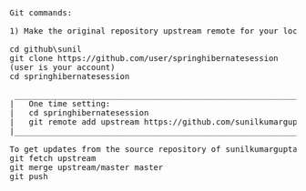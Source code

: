 <pre>
Git commands:

1) Make the original repository upstream remote for your local

cd github\sunil
git clone https://github.com/user/springhibernatesession
(user is your account)
cd springhibernatesession

 ___________________________________________________________________________________________ 
|	One time setting:                                                                   |
|	cd springhibernatesession                                                           |
|	git remote add upstream https://github.com/sunilkumargupta/springhibernatesession   |
|___________________________________________________________________________________________|

To get updates from the source repository of sunilkumargupta
git fetch upstream
git merge upstream/master master
git push

</pre>
